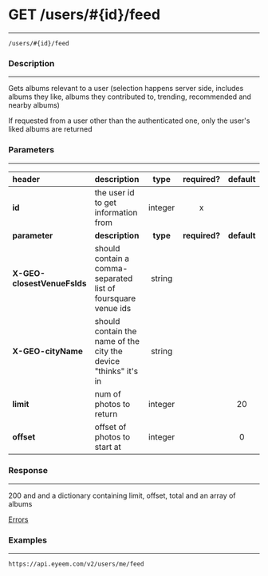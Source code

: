 # GET /users/#{id}/feed 
***
`/users/#{id}/feed`

### Description
***
Gets albums relevant to a user (selection happens server side, includes albums they like, albums they contributed to, trending, recommended and nearby albums)

If requested from a user other than the authenticated one, only the user's liked albums are returned

### Parameters
***

|header| description| type |required? |default|
|:---------|:--------------|:----------:|:------------:|:------------:|
|**id**|the user id to get information from|integer|x||
|**parameter**| **description**| **type** |**required?** |**default**|
|**X-GEO-closestVenueFsIds**|should contain a comma-separated list of foursquare venue ids|string|||
|**X-GEO-cityName**|should contain the name of the city the device "thinks" it's in|string|||
|**limit**|num of photos to return|integer||20|
|**offset**|offset of photos to start at|integer||0|


### Response
***

200 and and a dictionary containing limit, offset, total and an array of albums

[Errors](../../resources/errors.md#files)

### Examples
***

`https://api.eyeem.com/v2/users/me/feed`




